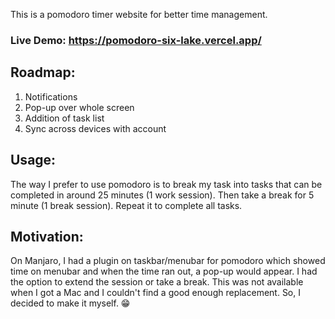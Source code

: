 This is a pomodoro timer website for better time management.

### Live Demo: <https://pomodoro-six-lake.vercel.app/>

## Roadmap:

1. Notifications
1. Pop-up over whole screen
1. Addition of task list
1. Sync across devices with account

## Usage:

The way I prefer to use pomodoro is to break my task into tasks that can be completed in around 25 minutes (1 work session). Then take a break for 5 minute (1 break session). Repeat it to complete all tasks.

## Motivation:

On Manjaro, I had a plugin on taskbar/menubar for pomodoro which showed time on menubar and when the time ran out, a pop-up would appear. I had the option to extend the session or take a break. This was not available when I got a Mac and I couldn't find a good enough replacement. So, I decided to make it myself. 😁
